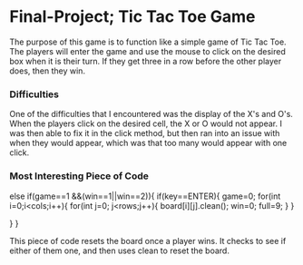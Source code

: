 # Final-Project; Tic Tac Toe Game

The purpose of this game is to function like a simple game of Tic Tac Toe. The players will enter the game and use the mouse to
click on the desired box when it is their turn. If they get three in a row before the other player does, then they win. 

### Difficulties

One of the difficulties that I encountered was the display of the X's and O's. When the players click on the desired cell, 
the X or O would not appear. I was then able to fix it in the click method, but then ran into an issue with when they would appear, which was that too many would appear with one click.

### Most Interesting Piece of Code

 else if(game==1 &&(win==1||win==2)){
   if(key==ENTER){
    game=0;
    for(int i=0;i<cols;i++){
     for(int j=0; j<rows;j++){
      board[i][j].clean();
      win=0;
      full=9;
     }
    }
   
   }
  }
  
  This piece of code resets the board once a player wins. It checks to see if either of them one, and then uses clean to reset the board.
